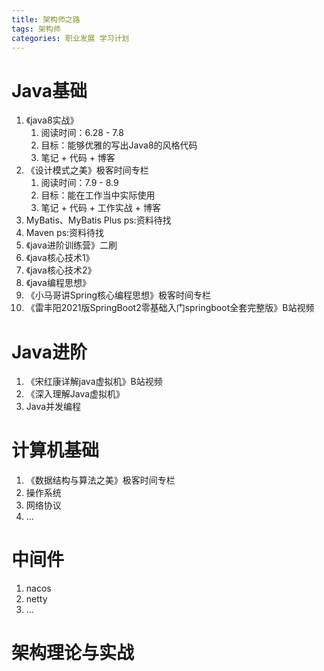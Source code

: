 ```yaml
---
title: 架构师之路
tags: 架构师
categories: 职业发展 学习计划
---
```


# Java基础

1. 《java8实战》
   1. 阅读时间：6.28 - 7.8
   2. 目标：能够优雅的写出Java8的风格代码
   3. 笔记 + 代码 + 博客
2. 《设计模式之美》极客时间专栏
   1. 阅读时间：7.9 - 8.9
   2. 目标：能在工作当中实际使用
   3. 笔记 + 代码 + 工作实战 + 博客
3. MyBatis、MyBatis Plus ps:资料待找
4. Maven ps:资料待找
5. 《java进阶训练营》二刷
6. 《java核心技术1》
7. 《java核心技术2》
8. 《java编程思想》
9. 《小马哥讲Spring核心编程思想》极客时间专栏
10. 《雷丰阳2021版SpringBoot2零基础入门springboot全套完整版》B站视频

# Java进阶

1. 《宋红康详解java虚拟机》B站视频
2. 《深入理解Java虚拟机》
3. Java并发编程

# 计算机基础

1. 《数据结构与算法之美》极客时间专栏
2. 操作系统
3. 网络协议
4. ...

# 中间件

1. nacos
2. netty
3. ...

# 架构理论与实战